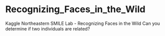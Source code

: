 # Recognizing_Faces_in_the_Wild
Kaggle   Northeastern SMILE Lab - Recognizing Faces in the Wild Can you determine if two individuals are related?
